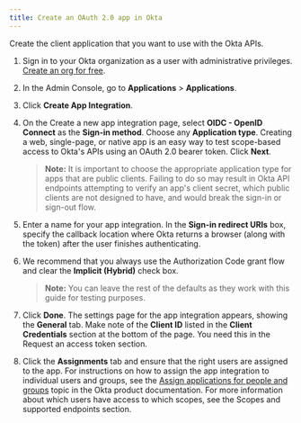 ```yaml
---
title: Create an OAuth 2.0 app in Okta
---
```

Create the client application that you want to use with the Okta APIs.

1. Sign in to your Okta organization as a user with administrative privileges. [Create an org for free](https://developer.okta.com/signup).

1. In the Admin Console, go to **Applications** > **Applications**.
1. Click **Create App Integration**.
1. On the Create a new app integration page, select **OIDC - OpenID Connect** as the **Sign-in method**. Choose any **Application type**. Creating a web, single-page, or native app is an easy way to test scope-based access to Okta's APIs using an OAuth 2.0 bearer token. Click **Next**.

    > **Note:** It is important to choose the appropriate application type for apps that are public clients. Failing to do so may result in Okta API endpoints attempting to verify an app's client secret, which public clients are not designed to have, and would break the sign-in or sign-out flow.

1. Enter a name for your app integration. In the **Sign-in redirect URIs** box, specify the callback location where Okta returns a browser (along with the token) after the user finishes authenticating.
1. We recommend that you always use the Authorization Code grant flow and clear the **Implicit (Hybrid)** check box.

    > **Note:** You can leave the rest of the defaults as they work with this guide for testing purposes.

1. Click **Done**. The settings page for the app integration appears, showing the **General** tab. Make note of the **Client ID** listed in the **Client Credentials** section at the bottom of the page. You need this in the <GuideLink link="../request-access-token">Request an access token</GuideLink> section.
1. Click the **Assignments** tab and ensure that the right users are assigned to the app. For instructions on how to assign the app integration to individual users and groups, see the [Assign applications for people and groups](https://help.okta.com/en/prod/okta_help_CSH.htm#ext_Apps_Apps_Page-assign) topic in the Okta product documentation. For more information about which users have access to which scopes, see the <GuideLink link="../scopes">Scopes and supported endpoints</GuideLink> section.

<NextSectionLink/>
